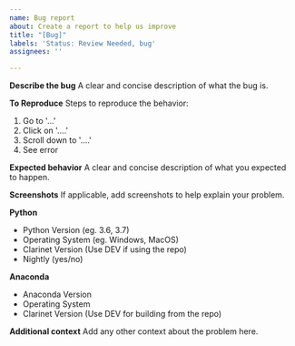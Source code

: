 ```yaml
---
name: Bug report
about: Create a report to help us improve
title: "[Bug]"
labels: 'Status: Review Needed, bug'
assignees: ''

---
```


**Describe the bug**
A clear and concise description of what the bug is.

**To Reproduce**
Steps to reproduce the behavior:
1. Go to '...'
2. Click on '....'
3. Scroll down to '....'
4. See error

**Expected behavior**
A clear and concise description of what you expected to happen.

**Screenshots**
If applicable, add screenshots to help explain your problem.

**Python**
- Python Version (eg. 3.6, 3.7)
- Operating System (eg. Windows, MacOS)
- Clarinet Version (Use DEV if using the repo)
- Nightly (yes/no)

**Anaconda**
- Anaconda Version
- Operating System
- Clarinet Version (Use DEV for building from the repo)

**Additional context**
Add any other context about the problem here.
